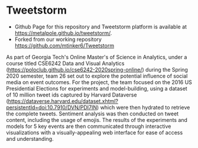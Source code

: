 # Tweetstorm

* Github Page for this repository and Tweetstorm platform is available at https://metalpole.github.io/tweetstorm/.
* Forked from our working repository https://github.com/mtinker6/Tweetstorm

As part of Georgia Tech's Online Master's of Science in Analytics, under a course titled CSE6242 Data and Visual Analytics (https://poloclub.github.io/cse6242-2020spring-online/) during the Spring 2020 semester, team 26 set out to explore the potential influence of social media on event outcomes. For the project, the team focused on the 2016 US Presidential Elections for experiments and model-building, using a dataset of 10 million tweet ids captured by Harvard Dataverse (https://dataverse.harvard.edu/dataset.xhtml?persistentId=doi:10.7910/DVN/PDI7IN) which were then hydrated to retrieve the complete tweets. Sentiment analysis was then conducted on tweet content, including the usage of emojis. The results of the experiments and models for 5 key events are then communicated through interactive visualizations with a visually-appealing web interface for ease of access and understanding.

